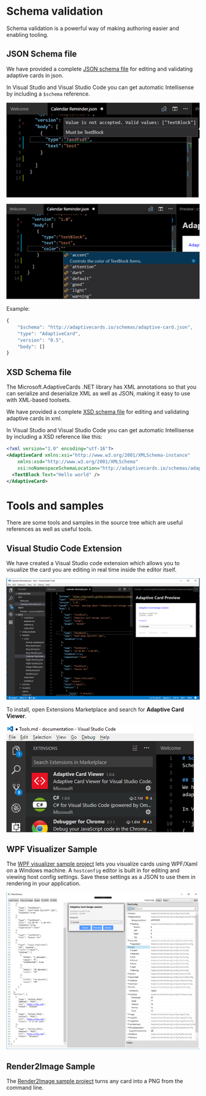 # Schema validation
Schema validation is a powerful way of making authoring easier and enabling tooling.

## JSON Schema file
We have provided a complete [JSON schema file](http://adaptivecards.io/schemas/adaptive-card.json) for editing and validating 
adaptive cards in json.

In Visual Studio and Visual Studio Code you can get automatic Intellisense by including a `$schema` reference.

![bad](../content/invalidjson1.png)

![autocomplete](../content/autocomplete.png)

Example:
```javascript
{
    "$schema": "http://adaptivecards.io/schemas/adaptive-card.json",
    "type": "AdaptiveCard",
    "version": "0.5",
    "body": []
}
```

## XSD Schema file
The Microsoft.AdaptiveCards .NET library has XML annotations so that you can serialize and deserialize XML 
as well as JSON, making it easy to use with XML-based toolsets. 

We have provided a complete [XSD schema file](http://adaptivecards.io/schemas/adaptive-card.xsd) for editing and validating 
adaptive cards in xml.

In Visual Studio and Visual Studio Code you can get automatic Intellisense by including a XSD reference like this:

```xml
<?xml version="1.0" encoding="utf-16"?>
<AdaptiveCard xmlns:xsi="http://www.w3.org/2001/XMLSchema-instance" 
    xmlns:xsd="http://www.w3.org/2001/XMLSchema"
    xsi:noNamespaceSchemaLocation="http://adaptivecards.io/schemas/adaptive-card.xsd">
  <TextBlock Text="Hello world" />
</AdaptiveCard>
```

# Tools and samples
There are some tools and samples in the source tree which are useful references as well as useful tools.

## Visual Studio Code Extension
We have created a Visual Studio code extension which allows you to visualize the card you are editing in real time
inside the editor itself. 

![extension](../content/vscode-extension.png)

To install, open Extensions Marketplace and search for **Adaptive Card Viewer**.

![marketplace](../content/vscode-extension-marketplace.png)


## WPF Visualizer Sample
The [WPF visualizer sample project](https://github.com/Microsoft/AdaptiveCards/tree/master/source/dotnet/Samples/WPFVisualizer) lets you visualize cards using WPF/Xaml on a Windows machine.  A `hostconfig`
editor is built in for editing and viewing host config settings. Save these settings as a JSON to use them in rendering
in your application.

![wpf visualizer](../content/wpfvisualizer.png)

## Render2Image Sample
The [Render2Image sample project](https://github.com/Microsoft/AdaptiveCards/tree/master/source/dotnet/Samples/RenderImage) turns any card into a PNG from the command line.
